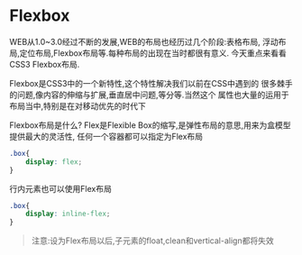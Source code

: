 # Flexbox
WEB从1.0~3.0经过不断的发展,WEB的布局也经历过几个阶段:表格布局,
浮动布局,定位布局,Flexbox布局等.每种布局的出现在当时都很有意义.
今天重点来看看CSS3 Flexbox布局.

Flexbox是CSS3中的一个新特性,这个特性解决我们以前在CSS中遇到的
很多棘手的问题,像内容的伸缩与扩展,垂直居中问题,等分等.当然这个
属性也大量的运用于布局当中,特别是在对移动优先的时代下

Flexbox布局是什么?
Flex是Flexible Box的缩写,是弹性布局的意思,用来为盒模型提供最大的灵活性,
任何一个容器都可以指定为Flex布局

```css
.box{
    display: flex;
}
```
行内元素也可以使用Flex布局
```css
.box{
    display: inline-flex;
}
```

> 注意:设为Flex布局以后,子元素的float,clean和vertical-align都将失效
